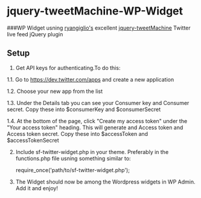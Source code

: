 jquery-tweetMachine-WP-Widget
=============================

###WP Widget usning [ryangiglio's](https://github.com/ryangiglio/) excellent [jquery-tweetMachine](https://github.com/ryangiglio/jquery-tweetMachine) Twitter live feed jQuery plugin


## Setup

1. Get API keys for authenticating.To do this:

  1.1. Go to https://dev.twitter.com/apps and create a new application
  
  1.2. Choose your new app from the list
  
  1.3. Under the Details tab you can see your Consumer key and Consumer secret. Copy these into $consumerKey and $consumerSecret
  
  1.4. At the bottom of the page, click "Create my access token" under the "Your access token" heading. This will generate and Access token and Access token secret. Copy these into $accessToken and $accessTokenSecret

2. Include sf-twitter-widget.php in your theme. Preferably in the functions.php file usning something similar to:

    require_once('path/to/sf-twitter-widget.php');
    
3. The Widget should now be among the Wordpress widgets in WP Admin. Add it and enjoy!
